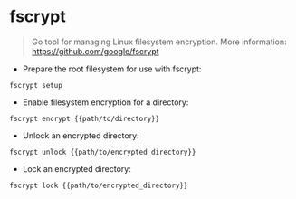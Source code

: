 # fscrypt

> Go tool for managing Linux filesystem encryption.
> More information: <https://github.com/google/fscrypt>

- Prepare the root filesystem for use with fscrypt:

`fscrypt setup`

- Enable filesystem encryption for a directory:

`fscrypt encrypt {{path/to/directory}}`

- Unlock an encrypted directory:

`fscrypt unlock {{path/to/encrypted_directory}}`

- Lock an encrypted directory:

`fscrypt lock {{path/to/encrypted_directory}}`
